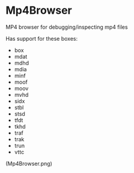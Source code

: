 # Mp4Browser

MP4 browser for debugging/inspecting mp4 files

Has support for these boxes:
* box
* mdat
* mdhd
* mdia
* minf
* moof
* moov
* mvhd
* sidx
* stbl
* stsd
* tfdt
* tkhd
* traf
* trak
* trun
* vttc

(Mp4Browser.png)